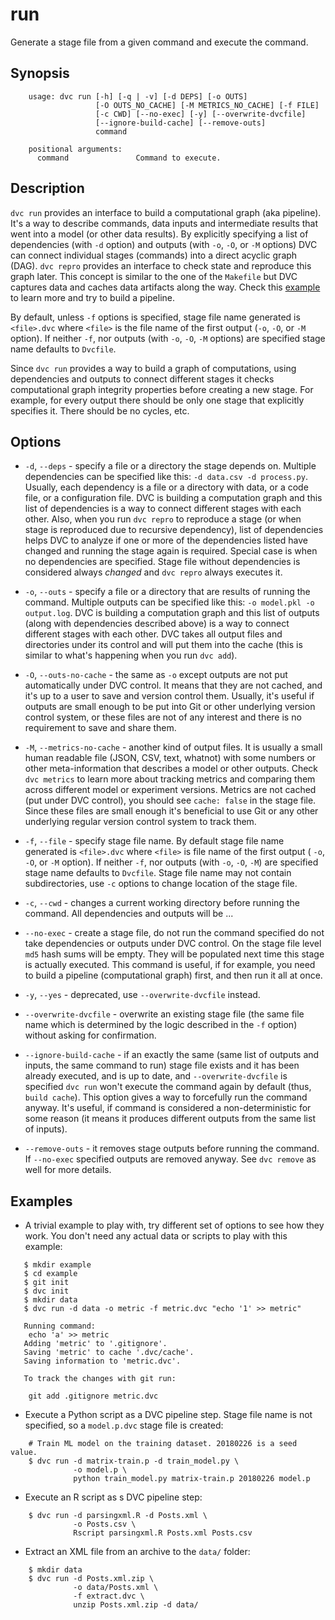 # run

Generate a stage file from a given command and execute the command.

## Synopsis

```usage
    usage: dvc run [-h] [-q | -v] [-d DEPS] [-o OUTS]
                   [-O OUTS_NO_CACHE] [-M METRICS_NO_CACHE] [-f FILE]
                   [-c CWD] [--no-exec] [-y] [--overwrite-dvcfile]
                   [--ignore-build-cache] [--remove-outs]
                   command
    
    positional arguments:
      command               Command to execute.
```

## Description

`dvc run` provides an interface to build a computational graph (aka pipeline).
It's a way to describe commands, data inputs and intermediate results that went
into a model (or other data results). By explicitly specifying a list of
dependencies (with `-d` option) and outputs (with `-o`, `-O`, or `-M` options)
DVC can connect individual stages (commands) into a direct acyclic graph (DAG).
`dvc repro` provides an interface to check state and reproduce this graph
later. This concept is similar to the one of the `Makefile` but DVC captures
data and caches data artifacts along the way. Check this 
[example](/doc/get-started/example-pipeline) to learn more and try to build a
pipeline.

By default, unless `-f` options is specified, stage file name generated is
`<file>.dvc` where `<file>` is the file name of the first output (`-o`, `-O`,
or `-M` option). If neither `-f`, nor outputs (with `-o`, `-O`, `-M` options)
are specified stage name defaults to `Dvcfile`. 

Since `dvc run` provides a way to build a graph of computations, using
dependencies and outputs to connect different stages it checks computational
graph integrity properties before creating a new stage. For example, for every
output there should be only one stage that explicitly specifies it. There
should be no cycles, etc.

## Options

* `-d`, `--deps` - specify a file or a directory the stage depends on. Multiple
dependencies can be specified like this: `-d data.csv -d process.py`.
Usually, each dependency is a file or a directory with data, or a code file, or
a configuration file. DVC is building a computation graph and this list of
dependencies is a way to connect different stages with each other. Also, when
you run `dvc repro` to reproduce a stage (or when stage is reproduced due to
recursive dependency), list of dependencies helps DVC to analyze if one or more
of the dependencies listed have changed and running the stage again is
required. Special case is when no dependencies are specified. Stage file
without dependencies is considered always _changed_ and `dvc repro` always
executes it.

* `-o`, `--outs` - specify a file or a directory that are results of running
the command. Multiple outputs can be specified like this: `-o model.pkl -o
output.log`. DVC is building a computation graph and this list of outputs
(along with dependencies described above) is a way to connect different stages
with each other. DVC takes all output files and directories under its control
and will put them into the cache (this is similar to what's happening when you
run `dvc add`).

* `-O`, `--outs-no-cache` - the same as `-o` except outputs are not put 
automatically under DVC control. It means that they are not cached, and it's
up to a user to save and version control them. Usually, it's useful if outputs
are small enough to be put into Git or other underlying version control system,
or these files are not of any interest and there is no requirement to save and
share them. 

* `-M`, `--metrics-no-cache` - another kind of output files. It is usually a
small human readable file (JSON, CSV, text, whatnot) with some numbers or other
meta-information that describes a model or other outputs. Check `dvc metrics`
to learn more about tracking metrics and comparing them across different
model or experiment versions. Metrics are not cached (put under DVC control),
you should see `cache: false` in the stage file. Since these files are small
enough it's beneficial to use Git or any other underlying regular version
control system to track them.

* `-f`, `--file` - specify stage file name. By default stage file name
generated is `<file>.dvc` where `<file>` is file name of the first output (
`-o`, `-O`, or `-M` option). If neither `-f`, nor outputs (with `-o`, `-O`,
`-M`) are specified stage name defaults to `Dvcfile`. Stage file name may not
contain subdirectories, use `-c` options to change location of the stage file. 

* `-c`, `--cwd` - changes a current working directory before running the
command. All dependencies and outputs will be ... 

* `--no-exec` - create a stage file, do not run the command specified do not
take dependencies or outputs under DVC control. On the stage file level `md5`
hash sums will be empty. They will be populated next time this stage is
actually executed. This command is useful, if for example, you need to build
a pipeline (computational graph) first, and then run it all at once.

* `-y`, `--yes` - deprecated, use `--overwrite-dvcfile` instead.

* `--overwrite-dvcfile` - overwrite an existing stage file (the same file name
which is determined by the logic described in the `-f` option) without asking
for confirmation.

* `--ignore-build-cache` - if an exactly the same (same list of outputs and
inputs, the same command to run) stage file exists and it has been already
executed, and is up to date, and `--overwrite-dvcfile` is specified `dvc run`
won't execute the command again by default (thus, `build cache`). This option
gives a way to forcefully run the command anyway. It's useful, if command is
considered a non-deterministic for some reason (it means it produces different
outputs from the same list of inputs). 

* `--remove-outs` - it removes stage outputs before running the command. If
`--no-exec` specified outputs are removed anyway. See `dvc remove` as well for
more details.     

## Examples

* A trivial example to play with, try different set of options to see how they
work. You don't need any actual data or scripts to play with this example:

```dvc
   $ mkdir example
   $ cd example
   $ git init
   $ dvc init 
   $ mkdir data
   $ dvc run -d data -o metric -f metric.dvc "echo '1' >> metric"
   
   Running command:
   	echo 'a' >> metric
   Adding 'metric' to '.gitignore'.
   Saving 'metric' to cache '.dvc/cache'.
   Saving information to 'metric.dvc'.
   
   To track the changes with git run:
   
   	git add .gitignore metric.dvc
```

* Execute a Python script as a DVC pipeline step. Stage file name is not
specified, so a `model.p.dvc` stage file is created:

```dvc
    # Train ML model on the training dataset. 20180226 is a seed value.
    $ dvc run -d matrix-train.p -d train_model.py \
              -o model.p \
              python train_model.py matrix-train.p 20180226 model.p
```

* Execute an R script as s DVC pipeline step:

```dvc
    $ dvc run -d parsingxml.R -d Posts.xml \
              -o Posts.csv \
              Rscript parsingxml.R Posts.xml Posts.csv
```

* Extract an XML file from an archive to the `data/` folder:

```dvc
    $ mkdir data
    $ dvc run -d Posts.xml.zip \
              -o data/Posts.xml \
              -f extract.dvc \
              unzip Posts.xml.zip -d data/
```
